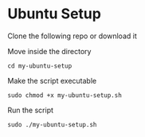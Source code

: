# Ubuntu Setup
Clone the following repo or download it

Move inside the directory
```
cd my-ubuntu-setup
```

Make the script executable
```
sudo chmod +x my-ubuntu-setup.sh
```

Run the script
```
sudo ./my-ubuntu-setup.sh
```
